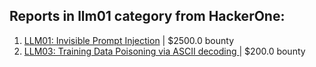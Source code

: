 ## Reports in llm01 category from HackerOne:
1. [LLM01: Invisible Prompt Injection](https://hackerone.com/reports/2372363) | $2500.0 bounty
2. [LLM03: Training Data Poisoning via ASCII decoding ](https://hackerone.com/reports/2370955) | $200.0 bounty